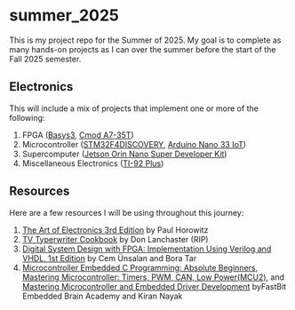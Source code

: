 # summer_2025
This is my project repo for the Summer of 2025. My goal is to complete as many hands-on projects as I can over the summer before the start of the Fall 2025 semester. 

## Electronics
This will include a mix of projects that implement one or more of the following:
1. FPGA ([Basys3](https://digilent.com/reference/programmable-logic/basys-3/start?srsltid=AfmBOoriRJnT5pyysfZDiNzlBGubq7EAhkmAWs0_7EIBbszI7cDF9goc), [Cmod A7-35T](https://digilent.com/reference/programmable-logic/cmod-a7/start?srsltid=AfmBOoqoAmC3hf2-nYG11mzGr-OMs1TPkbDlGZtYP659Om2hffFpXdH6))
2. Microcontroller ([STM32F4DISCOVERY](https://www.st.com/en/evaluation-tools/stm32f4discovery.html), [Arduino Nano 33 IoT](https://docs.arduino.cc/hardware/nano-33-iot/))
3. Supercomputer ([Jetson Orin Nano Super Developer Kit](https://www.nvidia.com/en-us/autonomous-machines/embedded-systems/jetson-orin/nano-super-developer-kit/))
4. Miscellaneous Electronics ([TI-92 Plus](https://www.ticalc.org/basics/calculators/ti-92plus.html))

## Resources
Here are a few resources I will be using throughout this journey:
1. [The Art of Electronics 3rd Edition](https://archive.org/details/the-art-of-electronics-3rd-ed-2015_202008/mode/2up) by Paul Horowitz
2. [TV Typerwriter Cookbook](https://www.tinaja.com/ebooks/tvtcb.pdf) by Don Lanchaster (RIP)
3. [Digital System Design with FPGA: Implementation Using Verilog and VHDL, 1st Edition](https://www.accessengineeringlibrary.com/content/book/9781259837906/) by Cem Ünsalan and Bora Tar
4. [Microcontroller Embedded C Programming: Absolute Beginners](https://www.udemy.com/course/microcontroller-embedded-c-programming/), [Mastering Microcontroller: Timers, PWM, CAN, Low Power(MCU2)](https://www.udemy.com/course/microcontroller-programming-stm32-timers-pwm-can-bus-protocol/), and [Mastering Microcontroller and Embedded Driver Development](https://www.udemy.com/course/mastering-microcontroller-with-peripheral-driver-development/) byFastBit Embedded Brain Academy and Kiran Nayak